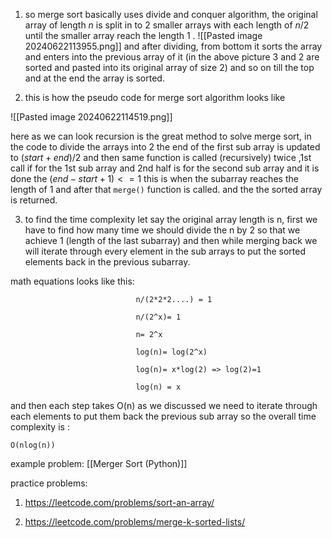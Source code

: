 1. so merge sort basically uses divide and conquer algorithm, the original array  of length $n$ is split in to 2 smaller arrays with each length of $n/2$ until the smaller array reach the length 1 . 
 ![[Pasted image 20240622113955.png]]
 and after dividing, from bottom it sorts the array and enters into the previous array of it (in the above picture 3 and 2 are sorted and pasted into its original array of size 2) and so on till the top and at the end the array is sorted.

2. this is how the pseudo code for merge sort algorithm looks like

![[Pasted image 20240622114519.png]]

here as we can look recursion is the great method to solve merge sort, in the code to divide the arrays into 2 the end of the first sub array is updated to $(start + end)/2$  and then same function is called (recursively) twice ,1st call if for the 1st sub array and 2nd half is for the second sub array and it is done the $(end -start +1) <=1$ this is when the subarray reaches the length of 1 and after that `merge()` function is called. and the the sorted array is returned.

3. to find the time complexity let say the original array length is n, first we have to find how many time we should divide the n by 2 so that we achieve 1 (length of the last subarray) and then while merging back we will iterate through every element in the sub arrays to put the sorted elements back in the previous subarray.

math equations looks like this:


								n/(2*2*2....) = 1
								
								n/(2^x)= 1
								
								n= 2^x
								
								log(n)= log(2^x)
								
								log(n)= x*log(2) => log(2)=1
								
								log(n) = x

and then each step takes O(n) as we discussed we need to iterate through each elements to put them back the previous sub array
so the overall time complexity is :

`O(nlog(n))`





example problem:
[[Merger Sort (Python)]]


practice problems:
1. https://leetcode.com/problems/sort-an-array/

2. https://leetcode.com/problems/merge-k-sorted-lists/

